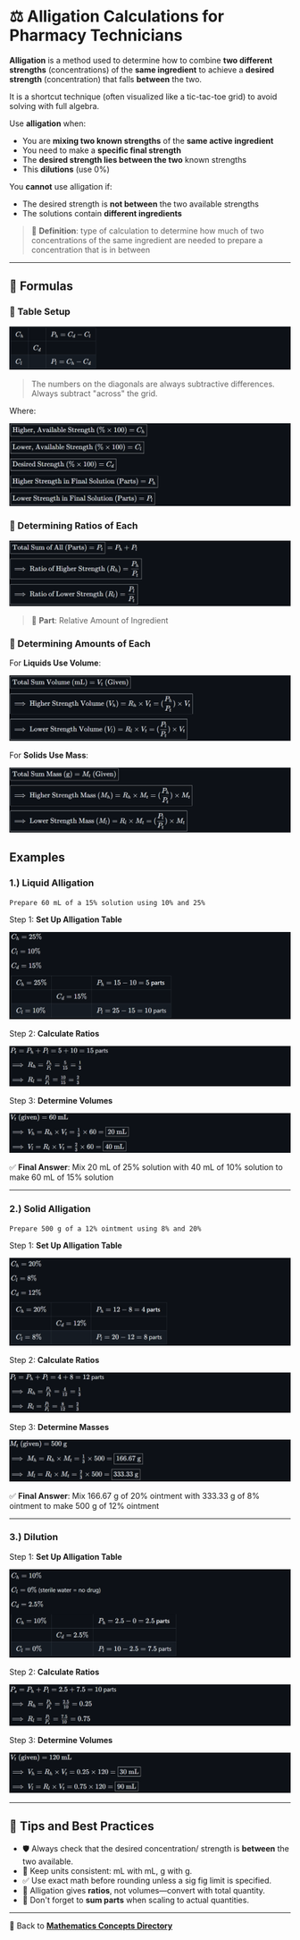 # ⚖️ Alligation Calculations for Pharmacy Technicians

<!-- 
## Reference

Pharmacy Calculations, 6e; Morton Publishing | Chapter 31
-->

**Alligation** is a method used to determine how to combine **two different strengths** (concentrations) of the **same ingredient** to achieve a **desired strength** (concentration) that falls **between** the two.

It is a shortcut technique (often visualized like a tic-tac-toe grid) to avoid solving with full algebra.

Use **alligation** when:

- You are **mixing two known strengths** of the **same active ingredient**
- You need to make a **specific final strength**
- The **desired strength lies between the two** known strengths
- This **dilutions** (use 0%)

You **cannot** use alligation if:

- The desired strength is **not between** the two available strengths
- The solutions contain **different ingredients**

> 🔑 **Definition**: type of calculation to determine how much of two concentrations of the same ingredient are needed to prepare a concentration that is in between

---

## 🔢 Formulas

### 🧩 Table Setup

![table setup](./img/alligations/f_table.PNG)
<!-- | $C_h$ | | ${P_h = C_d - C_l}$ |
|-|-|-|
| | $C_d$ | |
| $C_l$  | | ${P_l = C_h - C_d}$ | -->

> The numbers on the diagonals are always subtractive differences. Always subtract "across" the grid.

Where:

![table labels](./img/alligations/f_labels.PNG)
<!-- ${\boxed{\text{Higher, Available Strength } (\% \times 100) = C_h}}$

${\boxed{\text{Lower, Available Strength } (\% \times 100) = C_l}}$

${\boxed{\text{Desired Strength } (\% \times 100) = C_d}}$

${\boxed{\text{Higher Strength in Final Solution (Parts)} = P_h}}$

${\boxed{\text{Lower Strength in Final Solution (Parts)} = P_l}}$ -->

### 🧩 Determining Ratios of Each

![ratios](./img/alligations/f_ratios.PNG)
<!-- ${\boxed{\text{Total Sum of All (Parts)} = P_t} = P_h + P_l}$

${\boxed{\implies \text{Ratio of Higher Strength } (R_h)= \frac{P_h}{P_t}}}$

${\boxed{\implies \text{Ratio of Lower Strength } (R_l)= \frac{P_l}{P_t}}}$ -->

> 🔑 **Part**: Relative Amount of Ingredient

### 🧩 Determining Amounts of Each

For **Liquids Use Volume**:

![volumes](./img/alligations/f_volumes.PNG)
<!-- ${\boxed{\text{Total Sum Volume (mL)} = V_t\ (\text{Given})}}$

${\boxed{\implies \text{Higher Strength Volume } (V_h) = R_h \times V_t = (\frac{P_h}{P_t}) \times V_t}}$

${\boxed{\implies \text{Lower Strength Volume } (V_l) = R_l \times V_t = (\frac{P_l}{P_t}) \times V_t}}$ -->

For **Solids Use Mass**:

![volumes](./img/alligations/f_masses.PNG)
<!-- ${\boxed{\text{Total Sum Mass (g)} = M_t\ (\text{Given})}}$

${\boxed{\implies \text{Higher Strength Mass } (M_h) = R_h \times M_t = (\frac{P_h}{P_t}) \times M_t}}$

${\boxed{\implies \text{Lower Strength Mass } (M_l) = R_l \times M_t = (\frac{P_l}{P_t}) \times M_t}}$ -->

## Examples

### 1.) Liquid Alligation

`Prepare 60 mL of a 15% solution using 10% and 25%`

Step 1: **Set Up Alligation Table**

![tables](./img/alligations/e1_table.PNG)
<!-- $C_h = 25\%$

$C_l = 10\%$

$C_d = 15\%$

| $C_h = 25\%$ |                 | $P_h = 15 - 10 = 5$ parts  |
|--------------|-----------------|----------------------------|
|              | $C_d = 15\%$    |                            |
| $C_l = 10\%$ |                 | $P_l = 25 - 15 = 10$ parts | -->

Step 2: **Calculate Ratios**

![ratios](./img/alligations/e1_ratios.PNG)
<!-- $P_t = P_h + P_l = 5 + 10 = 15$ parts

$\implies R_h = \frac{P_h}{P_t} = \frac{5}{15} = \frac{1}{3}$

$\implies R_l = \frac{P_l}{P_t} = \frac{10}{15} = \frac{2}{3}$ -->

Step 3: **Determine Volumes**

![volumes](./img/alligations/e1_volumes.PNG)
<!-- $V_t \text{ (given)} = 60\ \text{mL}$

$\implies V_h = R_h \times V_t = \frac{1}{3} \times 60 = \boxed{20\ \text{mL}}$

$\implies V_l = R_l \times V_t = \frac{2}{3} \times 60 = \boxed{40\ \text{mL}}$ -->

✅ **Final Answer**: Mix 20 mL of 25% solution with 40 mL of 10% solution to make 60 mL of 15% solution

---

### 2.) Solid Alligation

`Prepare 500 g of a 12% ointment using 8% and 20%`

Step 1: **Set Up Alligation Table**

![tables](./img/alligations/e2_table.PNG)
<!-- $C_h = 20\%$

$C_l = 8\%$

$C_d = 12\%$

| $C_h = 20\%$ |                 | $P_h = 12 - 8 = 4$ parts  |
|--------------|-----------------|---------------------------|
|              | $C_d = 12\%$    |                           |
| $C_l = 8\%$  |                 | $P_l = 20 - 12 = 8$ parts | -->

Step 2: **Calculate Ratios**

![ratios](./img/alligations/e2_ratios.PNG)
<!-- $P_t = P_h + P_l = 4 + 8 = 12$ parts

$\implies R_h = \frac{P_h}{P_t} = \frac{4}{12} = \frac{1}{3}$

$\implies R_l = \frac{P_l}{P_t} = \frac{8}{12} = \frac{2}{3}$ -->

Step 3: **Determine Masses**

![masses](./img/alligations/e2_masses.PNG)
<!-- $M_t \text{ (given)} = 500\ \text{g}$

$\implies M_h = R_h \times M_t = \frac{1}{3} \times 500 = \boxed{166.67\ \text{g}}$

$\implies M_l = R_l \times M_t = \frac{2}{3} \times 500 = \boxed{333.33\ \text{g}}$ -->

✅ **Final Answer**: Mix 166.67 g of 20% ointment with 333.33 g of 8% ointment to make 500 g of 12% ointment

---

### 3.) Dilution

Step 1: **Set Up Alligation Table**

![tables](./img/alligations/e3_table.PNG)
<!-- $C_h = 10\%$

$C_l = 0\%$ (sterile water = no drug)

$C_d = 2.5\%$

| $C_h = 10\%$ |                 | $P_h = 2.5 - 0 = 2.5$ parts  |
|--------------|-----------------|------------------------------|
|              | $C_d = 2.5\%$   |                              |
| $C_l = 0\%$  |                 | $P_l = 10 - 2.5 = 7.5$ parts | -->

Step 2: **Calculate Ratios**

![ratios](./img/alligations/e3_ratios.PNG)
<!-- $P_s = P_h + P_l = 2.5 + 7.5 = 10$ parts

$\implies R_h = \frac{P_h}{P_s} = \frac{2.5}{10} = 0.25$

$\implies R_l = \frac{P_l}{P_s} = \frac{7.5}{10} = 0.75$ -->

Step 3: **Determine Volumes**

![volumes](./img/alligations/e3_volumes.PNG)
<!-- $V_t \text{ (given)} = 120\ \text{mL}$

$\implies V_h = R_h \times V_t = 0.25 \times 120 = \boxed{30\ \text{mL}}$

$\implies V_l = R_l \times V_t = 0.75 \times 120 = \boxed{90\ \text{mL}}$

✅ **Final Answer**: Mix 30 mL of 10% solution with 90 mL of sterile water to make 120 mL of 2.5% solution -->

---

## 📍 Tips and Best Practices

- 🛡️ Always check that the desired concentration/ strength is **between** the two available.
- 📏 Keep units consistent: mL with mL, g with g.
- ✅ Use exact math before rounding unless a sig fig limit is specified.
- 🤯 Alligation gives **ratios**, not volumes—convert with total quantity.
- 🧮 Don't forget to **sum parts** when scaling to actual quantities.

---

🔗 Back to [**Mathematics Concepts Directory**](./readme.md)
